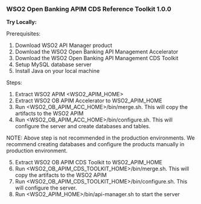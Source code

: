 ### **WSO2 Open Banking APIM CDS Reference Toolkit 1.0.0**

**Try Locally:**

Prerequisites:
1. Download WSO2 API Manager product 
2. Download the WSO2 Open Banking API Management Accelerator 
3. Download the WSO2 Open Banking API Management CDS Toolkit
4. Setup MySQL database server
5. Install Java on your local machine

Steps:
1. Extract WSO2 APIM <WSO2_APIM_HOME>
2. Extract WSO2 OB APIM Accelerator to WSO2_APIM_HOME 
3. Run <WSO2_OB_APIM_ACC_HOME>/bin/merge.sh. This will copy the artifacts to the WSO2 APIM
4. Run <WSO2_OB_APIM_ACC_HOME>/bin/configure.sh. This will configure the server and create databases and  tables.

NOTE: Above step is not recommended in the production environments. We recommend creating databases and configure the products manually in production environment.

5. Extract WSO2 OB APIM CDS Toolkit to WSO2_APIM_HOME
6. Run <WSO2_OB_APIM_CDS_TOOLKIT_HOME>/bin/merge.sh. This will copy the artifacts to the WSO2 APIM
7. Run <WSO2_OB_APIM_CDS_TOOLKIT_HOME>/bin/configure.sh. This will configure the server.
8. Run <WSO2_APIM_HOME>/bin/api-manager.sh to start the server

